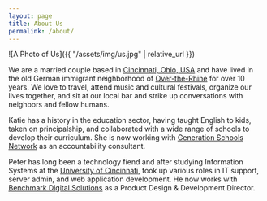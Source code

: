 ```yaml
---
layout: page
title: About Us
permalink: /about/
---
```


![A Photo of Us]({{ "/assets/img/us.jpg" | relative_url }})

We are a married couple based in [Cincinnati, Ohio, USA](cincy) and have lived in the
old German immigrant neighborhood of [Over-the-Rhine](otr) for over 10 years. We love
to travel, attend music and cultural festivals, organize our lives together, and
sit at our local bar and strike up conversations with neighbors and fellow humans.

Katie has a history in the education sector, having taught English to kids, taken
on principalship, and collaborated with a wide range of schools to develop their
curriculum. She is now working with [Generation Schools Network](gsn) as an
accountability consultant.

Peter has long been a technology fiend and after studying Information Systems at the
[University of Cincinnati](uc), took up various roles in IT support, server admin,
and web application development. He now works with [Benchmark Digital Solutions](benchmark)
as a Product Design & Development Director.

[cincy]: http://en.wikipedia.org/wiki/Cincinnati
[otr]: https://en.wikipedia.org/wiki/Over-the-Rhine
[gsn]: https://www.generationschools.org
[uc]: https://en.wikipedia.org/wiki/University_of_Cincinnati
[benchmark]: https://benchmarkdigital.com
